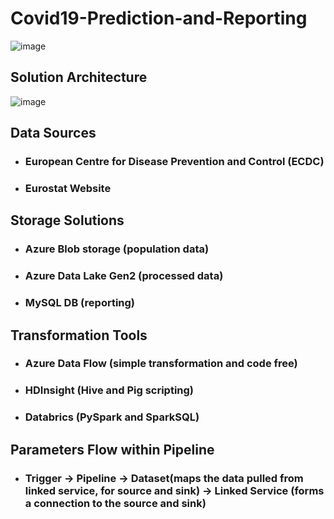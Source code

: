 # Covid19-Prediction-and-Reporting
![image](https://github.com/pratik3848/Covid19-Prediction-and-Reporting/assets/41427089/069a28f7-e09c-4a88-8e4c-82abfcc0986c)

## Solution Architecture
![image](https://github.com/pratik3848/Covid19-Prediction-and-Reporting/assets/41427089/c166f32e-e284-414d-9ece-bc07a09f9d33)

## Data Sources
- ### European Centre for Disease Prevention and Control (ECDC)
- ### Eurostat Website

## Storage Solutions
- ### Azure Blob storage (population data)
- ### Azure Data Lake Gen2 (processed data)
- ### MySQL DB (reporting)

## Transformation Tools
- ### Azure Data Flow (simple transformation and code free)
- ### HDInsight (Hive and Pig scripting)
- ### Databrics (PySpark and SparkSQL)

## Parameters Flow within Pipeline
- ### Trigger -> Pipeline -> Dataset(maps the data pulled from linked service, for source and sink) -> Linked Service (forms a connection to the source and sink)
